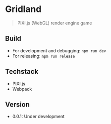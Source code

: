 # Gridland
> PIXI.js (WebGL) render engine game

## Build

- For development and debugging: `npm run dev`
- For releasing: `npm run release`

## Techstack

- PIXI.js
- Webpack

## Version

- 0.0.1: Under development
